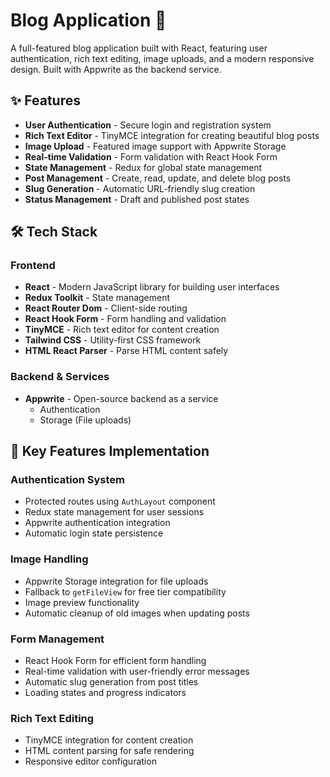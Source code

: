 # Blog Application 📝

A full-featured blog application built with React, featuring user authentication, rich text editing, image uploads, and a modern responsive design. Built with Appwrite as the backend service.

## ✨ Features
-   **User Authentication** - Secure login and registration system
-   **Rich Text Editor** - TinyMCE integration for creating beautiful blog posts
-   **Image Upload** - Featured image support with Appwrite Storage
-   **Real-time Validation** - Form validation with React Hook Form
-   **State Management** - Redux for global state management
-   **Post Management** - Create, read, update, and delete blog posts
-   **Slug Generation** - Automatic URL-friendly slug creation
-   **Status Management** - Draft and published post states

## 🛠️ Tech Stack

### Frontend
-   **React** - Modern JavaScript library for building user interfaces
-   **Redux Toolkit** - State management
-   **React Router Dom** - Client-side routing
-   **React Hook Form** - Form handling and validation
-   **TinyMCE** - Rich text editor for content creation
-   **Tailwind CSS** - Utility-first CSS framework
-   **HTML React Parser** - Parse HTML content safely

### Backend & Services
-   **Appwrite** - Open-source backend as a service
    -   Authentication
    -   Storage (File uploads)

## 🔧 Key Features Implementation

### Authentication System
-   Protected routes using `AuthLayout` component
-   Redux state management for user sessions
-   Appwrite authentication integration
-   Automatic login state persistence

### Image Handling
-   Appwrite Storage integration for file uploads
-   Fallback to `getFileView` for free tier compatibility
-   Image preview functionality
-   Automatic cleanup of old images when updating posts

### Form Management
-   React Hook Form for efficient form handling
-   Real-time validation with user-friendly error messages
-   Automatic slug generation from post titles
-   Loading states and progress indicators

### Rich Text Editing
-   TinyMCE integration for content creation
-   HTML content parsing for safe rendering
-   Responsive editor configuration
